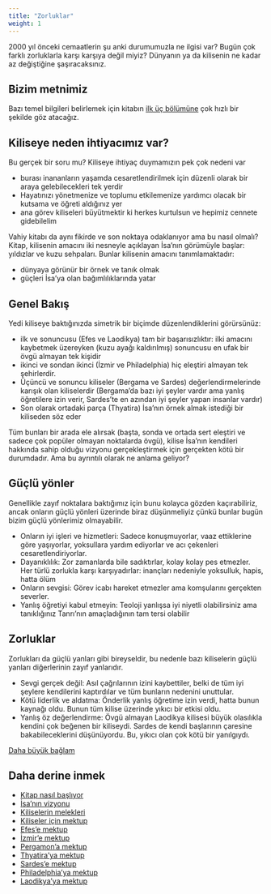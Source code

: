 ```yaml
---
title: "Zorluklar"
weight: 1
---
```



2000 yıl önceki cemaatlerin şu anki durumumuzla ne ilgisi var? Bugün çok farklı zorluklarla karşı karşıya değil miyiz? Dünyanın ya da kilisenin ne kadar az değiştiğine şaşıracaksınız.


## Bizim metnimiz

<a name="7aff"></a>
Bazı temel bilgileri belirlemek için kitabın [ilk üç bölümüne](https://www.bibleserver.com/TR/Vahiy1) çok hızlı bir şekilde göz atacağız.


## Kiliseye neden ihtiyacımız var?

<a name="162d"></a>
Bu gerçek bir soru mu? Kiliseye ihtiyaç duymamızın pek çok nedeni var

- burası inananların yaşamda cesaretlendirilmek için düzenli olarak bir araya gelebilecekleri tek yerdir
- Hayatınızı yönetmenize ve toplumu etkilemenize yardımcı olacak bir kutsama ve öğreti aldığınız yer
- ana görev ki̇li̇seleri̇ büyütmekti̇r ki̇ herkes kurtulsun ve hepi̇mi̇z cennete gi̇debi̇leli̇m


Vahiy kitabı da aynı fikirde ve son noktaya odaklanıyor ama bu nasıl olmalı? Kitap, kilisenin amacını iki nesneyle açıklayan İsa’nın görümüyle başlar: yıldızlar ve kuzu sehpaları. Bunlar kilisenin amacını tanımlamaktadır:

- dünyaya görünür bir örnek ve tanık olmak
- güçleri İsa’ya olan bağımlılıklarında yatar



## Genel Bakış

<a name="dfec"></a>
Yedi kiliseye baktığınızda simetrik bir biçimde düzenlendiklerini görürsünüz:

- ilk ve sonuncusu (Efes ve Laodikya) tam bir başarısızlıktır: ilki amacını kaybetmek üzereyken (kuzu ayağı kaldırılmış) sonuncusu en ufak bir övgü almayan tek kişidir
- ikinci ve sondan ikinci (İzmir ve Philadelphia) hiç eleştiri almayan tek şehirlerdir.
- Üçüncü ve sonuncu kiliseler (Bergama ve Sardes) değerlendirmelerinde karışık olan kiliselerdir (Bergama’da bazı iyi şeyler vardır ama yanlış öğretilere izin verir, Sardes’te en azından iyi şeyler yapan insanlar vardır)
- Son olarak ortadaki parça (Thyatira) İsa’nın örnek almak istediği bir kiliseden söz eder


Tüm bunları bir arada ele alırsak (başta, sonda ve ortada sert eleştiri ve sadece çok popüler olmayan noktalarda övgü), kilise İsa’nın kendileri hakkında sahip olduğu vizyonu gerçekleştirmek için gerçekten kötü bir durumdadır. Ama bu ayrıntılı olarak ne anlama geliyor?


## Güçlü yönler

<a name="9deb"></a>
Genellikle zayıf noktalara baktığımız için bunu kolayca gözden kaçırabiliriz, ancak onların güçlü yönleri üzerinde biraz düşünmeliyiz çünkü bunlar bugün bizim güçlü yönlerimiz olmayabilir.

- Onların iyi işleri ve hizmetleri: Sadece konuşmuyorlar, vaaz ettiklerine göre yaşıyorlar, yoksullara yardım ediyorlar ve acı çekenleri cesaretlendiriyorlar.
- Dayanıklılık: Zor zamanlarda bile sadıktırlar, kolay kolay pes etmezler. Her türlü zorlukla karşı karşıyadırlar: inançları nedeniyle yoksulluk, hapis, hatta ölüm
- Onların sevgisi: Görev icabı hareket etmezler ama komşularını gerçekten severler.
- Yanlış öğretiyi kabul etmeyin: Teoloji yanlışsa iyi niyetli olabilirsiniz ama tanıklığınız Tanrı’nın amaçladığının tam tersi olabilir



## Zorluklar

<a name="a25d"></a>
Zorlukları da güçlü yanları gibi bireyseldir, bu nedenle bazı kiliselerin güçlü yanları diğerlerinin zayıf yanlarıdır.

- Sevgi gerçek değil: Asıl çağrılarının izini kaybettiler, belki de tüm iyi şeylere kendilerini kaptırdılar ve tüm bunların nedenini unuttular.
- Kötü liderlik ve aldatma: Önderlik yanlış öğretime izin verdi, hatta bunun kaynağı oldu. Bunun tüm kilise üzerinde yıkıcı bir etkisi oldu.
- Yanlış öz değerlendirme: Övgü almayan Laodikya kilisesi büyük olasılıkla kendini çok beğenen bir kiliseydi. Sardes de kendi başlarının çaresine bakabileceklerini düşünüyordu. Bu, yıkıcı olan çok kötü bir yanılgıydı.




[Daha büyük bağlam](../../../../gen/index/appl/the-book-of-revelation)


## Daha derine inmek

<a name="9c08"></a>
- [Kitap nasıl başlıyor](../../../../content/letters/expl/setting-the-foundation)
- [İsa’nın vizyonu](../../../../content/letters/expl/the-vision)
- [Kiliselerin melekleri](../../../../content/letters/expl/the-angel-of-the-churches)
- [Kiliseler için mektup](../../../../content/letters/expl/the-letters-to-the-seven-churches)
- [Efes’e mektup](../../../../content/letters/expl/details/the-letter-to-the-church-in-ephesus)
- [İzmir’e mektup](../../../../content/letters/expl/details/the-letter-to-the-church-in-smyrna)
- [Pergamon’a mektup](../../../../content/letters/expl/details/the-letter-to-the-church-in-pergamon)
- [Thyatira’ya mektup](../../../../content/letters/expl/details/the-letter-to-the-church-in-thyatira)
- [Sardes’e mektup](../../../../content/letters/expl/details/the-letter-to-the-church-in-sardis)
- [Philadelphia’ya mektup](../../../../content/letters/expl/details/the-letter-to-the-church-in-philadelphia)
- [Laodikya’ya mektup](../../../../content/letters/expl/details/the-letter-to-the-church-in-laodicea)







[](https://github.com/revelation-today/revelation-today/blob/main/exampleSite/content/docs/content/letters/appl/the-challenges.tr.md)
